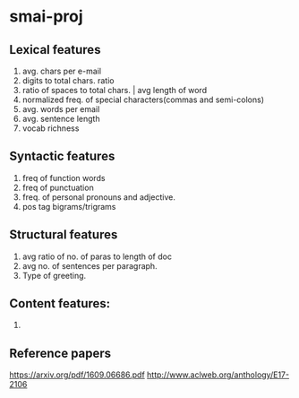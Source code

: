 # smai-proj
## Lexical features

1. avg. chars per e-mail
2. digits to total chars. ratio
3. ratio of spaces to total chars. | avg length of word
4. normalized freq. of special characters(commas and semi-colons)
5. avg. words per email
6. avg. sentence length
7. vocab richness

## Syntactic features

1. freq of function words
2. freq of punctuation
3. freq. of personal pronouns and adjective.
4. pos tag bigrams/trigrams

## Structural features

1. avg ratio of no. of paras to length of doc
2. avg no. of sentences per paragraph.
3. Type of greeting.

## Content features:
1. 

## Reference papers
https://arxiv.org/pdf/1609.06686.pdf
http://www.aclweb.org/anthology/E17-2106
